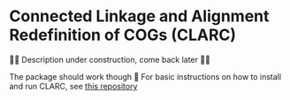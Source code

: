 # Connected Linkage and Alignment Redefinition of COGs (CLARC)

🚧🚧 Description under construction, come back later 🚧🚧

The package should work though 👀 For basic instructions on how to install and run CLARC, see [this repository](https://github.com/IndraGonz/nfds-tutorial)

